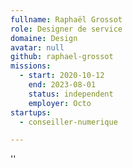 ```yaml
---
fullname: Raphaël Grossot
role: Designer de service
domaine: Design
avatar: null
github: raphael-grossot
missions:
  - start: 2020-10-12
    end: 2023-08-01
    status: independent
    employer: Octo
startups:
  - conseiller-numerique

---
```


''
